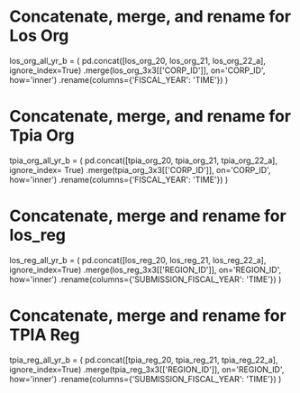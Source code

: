 # Concatenate, merge, and rename for Los Org
los_org_all_yr_b = (
    pd.concat([los_org_20, los_org_21, los_org_22_a], ignore_index=True)
      .merge(los_org_3x3[['CORP_ID']], on='CORP_ID', how='inner')
      .rename(columns={'FISCAL_YEAR': 'TIME'})
)

# Concatenate, merge, and rename for Tpia Org
tpia_org_all_yr_b = (
    pd.concat([tpia_org_20, tpia_org_21, tpia_org_22_a], ignore_index= True)
      .merge(tpia_org_3x3[['CORP_ID']], on='CORP_ID', how='inner')
      .rename(columns={'FISCAL_YEAR': 'TIME'})
)


# Concatenate, merge and rename for los_reg
los_reg_all_yr_b = (
    pd.concat([los_reg_20, los_reg_21, los_reg_22_a], ignore_index=True)
      .merge(los_reg_3x3[['REGION_ID']], on='REGION_ID', how='inner')
      .rename(columns={'SUBMISSION_FISCAL_YEAR': 'TIME'})
)

# Concatenate, merge and rename for TPIA Reg
tpia_reg_all_yr_b = (
    pd.concat([tpia_reg_20, tpia_reg_21, tpia_reg_22_a], ignore_index=True)
      .merge(tpia_reg_3x3[['REGION_ID']], on='REGION_ID', how='inner')
      .rename(columns={'SUBMISSION_FISCAL_YEAR': 'TIME'})
)

